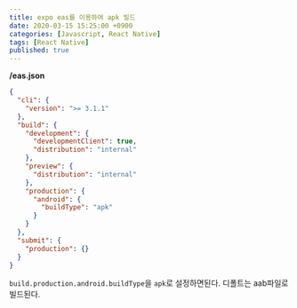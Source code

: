 ```yaml
---
title: expo eas를 이용하여 apk 빌드
date: 2020-03-15 15:25:00 +0900
categories: [Javascript, React Native]
tags: [React Native]
published: true
---
```


**/eas.json**

```json
{
  "cli": {
    "version": ">= 3.1.1"
  },
  "build": {
    "development": {
      "developmentClient": true,
      "distribution": "internal"
    },
    "preview": {
      "distribution": "internal"
    },
    "production": {
      "android": {
        "buildType": "apk"
      }
    }
  },
  "submit": {
    "production": {}
  }
}
```

`build.production.android.buildType`을 `apk`로 설정하면된다. 디폴트는 aab파일로 빌드된다.
